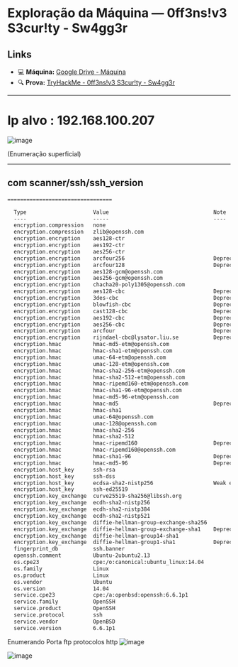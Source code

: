 # Exploração da Máquina — 0ff3ns!v3 S3cur!ty - Sw4gg3r

## Links

- 💻 **Máquina:** [Google Drive - Máquina](https://drive.google.com/file/d/1XsuWUulDDdktnV6fpPgRIH172iASvVmz/view)
- 🔍 **Prova:** [TryHackMe - 0ff3ns!v3 S3cur!ty - Sw4gg3r](https://tryhackme.com/room/0ff3nsv3s3curtysw4gg3r)

---
# Ip alvo : 192.168.100.207

![image](https://github.com/user-attachments/assets/d1c3b4f5-6e16-44c0-bd8e-fafa0461e7bf)

(Enumeração superficial)

---
## com scanner/ssh/ssh_version
```txt
=================================

  Type                     Value                                 Note
  ----                     -----                                 ----
  encryption.compression   none
  encryption.compression   zlib@openssh.com
  encryption.encryption    aes128-ctr
  encryption.encryption    aes192-ctr
  encryption.encryption    aes256-ctr
  encryption.encryption    arcfour256                            Deprecated
  encryption.encryption    arcfour128                            Deprecated
  encryption.encryption    aes128-gcm@openssh.com
  encryption.encryption    aes256-gcm@openssh.com
  encryption.encryption    chacha20-poly1305@openssh.com
  encryption.encryption    aes128-cbc                            Deprecated
  encryption.encryption    3des-cbc                              Deprecated
  encryption.encryption    blowfish-cbc                          Deprecated
  encryption.encryption    cast128-cbc                           Deprecated
  encryption.encryption    aes192-cbc                            Deprecated
  encryption.encryption    aes256-cbc                            Deprecated
  encryption.encryption    arcfour                               Deprecated
  encryption.encryption    rijndael-cbc@lysator.liu.se           Deprecated
  encryption.hmac          hmac-md5-etm@openssh.com
  encryption.hmac          hmac-sha1-etm@openssh.com
  encryption.hmac          umac-64-etm@openssh.com
  encryption.hmac          umac-128-etm@openssh.com
  encryption.hmac          hmac-sha2-256-etm@openssh.com
  encryption.hmac          hmac-sha2-512-etm@openssh.com
  encryption.hmac          hmac-ripemd160-etm@openssh.com
  encryption.hmac          hmac-sha1-96-etm@openssh.com
  encryption.hmac          hmac-md5-96-etm@openssh.com
  encryption.hmac          hmac-md5                              Deprecated
  encryption.hmac          hmac-sha1
  encryption.hmac          umac-64@openssh.com
  encryption.hmac          umac-128@openssh.com
  encryption.hmac          hmac-sha2-256
  encryption.hmac          hmac-sha2-512
  encryption.hmac          hmac-ripemd160                        Deprecated
  encryption.hmac          hmac-ripemd160@openssh.com
  encryption.hmac          hmac-sha1-96                          Deprecated
  encryption.hmac          hmac-md5-96                           Deprecated
  encryption.host_key      ssh-rsa
  encryption.host_key      ssh-dss
  encryption.host_key      ecdsa-sha2-nistp256                   Weak elliptic curve
  encryption.host_key      ssh-ed25519
  encryption.key_exchange  curve25519-sha256@libssh.org
  encryption.key_exchange  ecdh-sha2-nistp256
  encryption.key_exchange  ecdh-sha2-nistp384
  encryption.key_exchange  ecdh-sha2-nistp521
  encryption.key_exchange  diffie-hellman-group-exchange-sha256
  encryption.key_exchange  diffie-hellman-group-exchange-sha1    Deprecated
  encryption.key_exchange  diffie-hellman-group14-sha1
  encryption.key_exchange  diffie-hellman-group1-sha1            Deprecated
  fingerprint_db           ssh.banner
  openssh.comment          Ubuntu-2ubuntu2.13
  os.cpe23                 cpe:/o:canonical:ubuntu_linux:14.04
  os.family                Linux
  os.product               Linux
  os.vendor                Ubuntu
  os.version               14.04
  service.cpe23            cpe:/a:openbsd:openssh:6.6.1p1
  service.family           OpenSSH
  service.product          OpenSSH
  service.protocol         ssh
  service.vendor           OpenBSD
  service.version          6.6.1p1
```
Enumerando Porta ftp protocolos http
![image](https://github.com/user-attachments/assets/ef712d78-f460-4553-9823-f86f7837372c)

![image](https://github.com/user-attachments/assets/cb219bd7-fe23-45e2-b15a-64fda2131c26)

